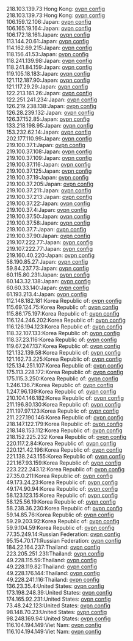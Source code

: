 218.103.139.73:Hong Kong: [ovpn config](vpn/218_103_139_73.ovpn)  
218.103.139.73:Hong Kong: [ovpn config](vpn/218_103_139_73.ovpn)  
106.159.12.106:Japan: [ovpn config](vpn/106_159_12_106.ovpn)  
106.165.19.164:Japan: [ovpn config](vpn/106_165_19_164.ovpn)  
106.172.18.161:Japan: [ovpn config](vpn/106_172_18_161.ovpn)  
113.144.20.61:Japan: [ovpn config](vpn/113_144_20_61.ovpn)  
114.162.69.215:Japan: [ovpn config](vpn/114_162_69_215.ovpn)  
118.156.41.53:Japan: [ovpn config](vpn/118_156_41_53.ovpn)  
118.241.139.98:Japan: [ovpn config](vpn/118_241_139_98.ovpn)  
118.241.84.159:Japan: [ovpn config](vpn/118_241_84_159.ovpn)  
119.105.18.183:Japan: [ovpn config](vpn/119_105_18_183.ovpn)  
121.112.187.90:Japan: [ovpn config](vpn/121_112_187_90.ovpn)  
121.117.29.29:Japan: [ovpn config](vpn/121_117_29_29.ovpn)  
122.213.161.26:Japan: [ovpn config](vpn/122_213_161_26.ovpn)  
122.251.241.234:Japan: [ovpn config](vpn/122_251_241_234.ovpn)  
126.219.238.138:Japan: [ovpn config](vpn/126_219_238_138.ovpn)  
126.28.239.132:Japan: [ovpn config](vpn/126_28_239_132.ovpn)  
126.37.152.85:Japan: [ovpn config](vpn/126_37_152_85.ovpn)  
133.218.198.95:Japan: [ovpn config](vpn/133_218_198_95.ovpn)  
153.232.62.14:Japan: [ovpn config](vpn/153_232_62_14.ovpn)  
202.177.110.99:Japan: [ovpn config](vpn/202_177_110_99.ovpn)  
219.100.37.1:Japan: [ovpn config](vpn/219_100_37_1.ovpn)  
219.100.37.108:Japan: [ovpn config](vpn/219_100_37_108.ovpn)  
219.100.37.109:Japan: [ovpn config](vpn/219_100_37_109.ovpn)  
219.100.37.116:Japan: [ovpn config](vpn/219_100_37_116.ovpn)  
219.100.37.125:Japan: [ovpn config](vpn/219_100_37_125.ovpn)  
219.100.37.19:Japan: [ovpn config](vpn/219_100_37_19.ovpn)  
219.100.37.205:Japan: [ovpn config](vpn/219_100_37_205.ovpn)  
219.100.37.211:Japan: [ovpn config](vpn/219_100_37_211.ovpn)  
219.100.37.213:Japan: [ovpn config](vpn/219_100_37_213.ovpn)  
219.100.37.22:Japan: [ovpn config](vpn/219_100_37_22.ovpn)  
219.100.37.4:Japan: [ovpn config](vpn/219_100_37_4.ovpn)  
219.100.37.50:Japan: [ovpn config](vpn/219_100_37_50.ovpn)  
219.100.37.58:Japan: [ovpn config](vpn/219_100_37_58.ovpn)  
219.100.37.7:Japan: [ovpn config](vpn/219_100_37_7.ovpn)  
219.100.37.90:Japan: [ovpn config](vpn/219_100_37_90.ovpn)  
219.107.222.77:Japan: [ovpn config](vpn/219_107_222_77.ovpn)  
219.107.222.77:Japan: [ovpn config](vpn/219_107_222_77.ovpn)  
219.160.40.220:Japan: [ovpn config](vpn/219_160_40_220.ovpn)  
58.190.85.27:Japan: [ovpn config](vpn/58_190_85_27.ovpn)  
59.84.237.73:Japan: [ovpn config](vpn/59_84_237_73.ovpn)  
60.115.80.231:Japan: [ovpn config](vpn/60_115_80_231.ovpn)  
60.143.32.138:Japan: [ovpn config](vpn/60_143_32_138.ovpn)  
60.60.33.140:Japan: [ovpn config](vpn/60_60_33_140.ovpn)  
61.193.213.4:Japan: [ovpn config](vpn/61_193_213_4.ovpn)  
112.148.182.181:Korea Republic of: [ovpn config](vpn/112_148_182_181.ovpn)  
115.69.124.75:Korea Republic of: [ovpn config](vpn/115_69_124_75.ovpn)  
115.86.175.197:Korea Republic of: [ovpn config](vpn/115_86_175_197.ovpn)  
116.124.246.202:Korea Republic of: [ovpn config](vpn/116_124_246_202.ovpn)  
116.126.194.123:Korea Republic of: [ovpn config](vpn/116_126_194_123.ovpn)  
118.32.107.133:Korea Republic of: [ovpn config](vpn/118_32_107_133.ovpn)  
118.37.23.116:Korea Republic of: [ovpn config](vpn/118_37_23_116.ovpn)  
119.67.247.137:Korea Republic of: [ovpn config](vpn/119_67_247_137.ovpn)  
121.132.139.58:Korea Republic of: [ovpn config](vpn/121_132_139_58.ovpn)  
121.162.73.225:Korea Republic of: [ovpn config](vpn/121_162_73_225.ovpn)  
125.134.251.107:Korea Republic of: [ovpn config](vpn/125_134_251_107.ovpn)  
175.113.228.172:Korea Republic of: [ovpn config](vpn/175_113_228_172.ovpn)  
175.115.3.250:Korea Republic of: [ovpn config](vpn/175_115_3_250.ovpn)  
1.246.136.7:Korea Republic of: [ovpn config](vpn/1_246_136_7.ovpn)  
1.247.96.139:Korea Republic of: [ovpn config](vpn/1_247_96_139.ovpn)  
210.104.146.182:Korea Republic of: [ovpn config](vpn/210_104_146_182.ovpn)  
211.196.80.130:Korea Republic of: [ovpn config](vpn/211_196_80_130.ovpn)  
211.197.97.123:Korea Republic of: [ovpn config](vpn/211_197_97_123.ovpn)  
211.227.190.146:Korea Republic of: [ovpn config](vpn/211_227_190_146.ovpn)  
218.147.122.179:Korea Republic of: [ovpn config](vpn/218_147_122_179.ovpn)  
218.148.153.112:Korea Republic of: [ovpn config](vpn/218_148_153_112.ovpn)  
218.152.225.232:Korea Republic of: [ovpn config](vpn/218_152_225_232.ovpn)  
220.117.2.84:Korea Republic of: [ovpn config](vpn/220_117_2_84.ovpn)  
220.121.42.196:Korea Republic of: [ovpn config](vpn/220_121_42_196.ovpn)  
221.138.243.155:Korea Republic of: [ovpn config](vpn/221_138_243_155.ovpn)  
221.167.93.159:Korea Republic of: [ovpn config](vpn/221_167_93_159.ovpn)  
223.222.243.12:Korea Republic of: [ovpn config](vpn/223_222_243_12.ovpn)  
27.35.0.211:Korea Republic of: [ovpn config](vpn/27_35_0_211.ovpn)  
49.173.24.23:Korea Republic of: [ovpn config](vpn/49_173_24_23.ovpn)  
49.174.90.94:Korea Republic of: [ovpn config](vpn/49_174_90_94.ovpn)  
58.123.123.15:Korea Republic of: [ovpn config](vpn/58_123_123_15.ovpn)  
58.125.56.19:Korea Republic of: [ovpn config](vpn/58_125_56_19.ovpn)  
58.238.36.230:Korea Republic of: [ovpn config](vpn/58_238_36_230.ovpn)  
59.14.85.76:Korea Republic of: [ovpn config](vpn/59_14_85_76.ovpn)  
59.29.203.92:Korea Republic of: [ovpn config](vpn/59_29_203_92.ovpn)  
59.9.104.59:Korea Republic of: [ovpn config](vpn/59_9_104_59.ovpn)  
77.35.249.14:Russian Federation: [ovpn config](vpn/77_35_249_14.ovpn)  
95.154.70.171:Russian Federation: [ovpn config](vpn/95_154_70_171.ovpn)  
184.22.164.237:Thailand: [ovpn config](vpn/184_22_164_237.ovpn)  
223.205.251.231:Thailand: [ovpn config](vpn/223_205_251_231.ovpn)  
49.228.115.59:Thailand: [ovpn config](vpn/49_228_115_59.ovpn)  
49.228.119.82:Thailand: [ovpn config](vpn/49_228_119_82.ovpn)  
49.228.176.144:Thailand: [ovpn config](vpn/49_228_176_144.ovpn)  
49.228.241.116:Thailand: [ovpn config](vpn/49_228_241_116.ovpn)  
136.23.35.4:United States: [ovpn config](vpn/136_23_35_4.ovpn)  
173.198.248.39:United States: [ovpn config](vpn/173_198_248_39.ovpn)  
174.165.92.231:United States: [ovpn config](vpn/174_165_92_231.ovpn)  
73.48.242.123:United States: [ovpn config](vpn/73_48_242_123.ovpn)  
98.148.70.23:United States: [ovpn config](vpn/98_148_70_23.ovpn)  
98.248.169.94:United States: [ovpn config](vpn/98_248_169_94.ovpn)  
116.104.194.149:Viet Nam: [ovpn config](vpn/116_104_194_149.ovpn)  
116.104.194.149:Viet Nam: [ovpn config](vpn/116_104_194_149.ovpn)  

